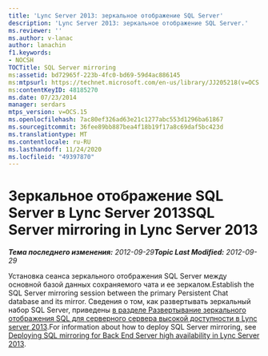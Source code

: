 ```yaml
---
title: 'Lync Server 2013: зеркальное отображение SQL Server'
description: 'Lync Server 2013: зеркальное отображение SQL Server.'
ms.reviewer: ''
ms.author: v-lanac
author: lanachin
f1.keywords:
- NOCSH
TOCTitle: SQL Server mirroring
ms:assetid: bd72965f-223b-4fc0-bd69-59d4ac886145
ms:mtpsurl: https://technet.microsoft.com/en-us/library/JJ205218(v=OCS.15)
ms:contentKeyID: 48185270
ms.date: 07/23/2014
manager: serdars
mtps_version: v=OCS.15
ms.openlocfilehash: 7ac80ef326ad63e21c1277abc553d1296ba61867
ms.sourcegitcommit: 36fee89bb887bea4f18b19f17a8c69daf5bc423d
ms.translationtype: MT
ms.contentlocale: ru-RU
ms.lasthandoff: 11/24/2020
ms.locfileid: "49397870"
---
```

# <a name="sql-server-mirroring-in-lync-server-2013"></a><span data-ttu-id="5d8e9-103">Зеркальное отображение SQL Server в Lync Server 2013</span><span class="sxs-lookup"><span data-stu-id="5d8e9-103">SQL Server mirroring in Lync Server 2013</span></span>

<div data-xmlns="http://www.w3.org/1999/xhtml">

<div class="topic" data-xmlns="http://www.w3.org/1999/xhtml" data-msxsl="urn:schemas-microsoft-com:xslt" data-cs="https://msdn.microsoft.com/">

<div data-asp="https://msdn2.microsoft.com/asp">



</div>

<div id="mainSection">

<div id="mainBody"><span data-ttu-id="5d8e9-104">

<span> </span></span><span class="sxs-lookup"><span data-stu-id="5d8e9-104">

<span> </span></span></span>

<span data-ttu-id="5d8e9-105">_**Тема последнего изменения:** 2012-09-29_</span><span class="sxs-lookup"><span data-stu-id="5d8e9-105">_**Topic Last Modified:** 2012-09-29_</span></span>

<span data-ttu-id="5d8e9-106">Установка сеанса зеркального отображения SQL Server между основной базой данных сохраняемого чата и ее зеркалом.</span><span class="sxs-lookup"><span data-stu-id="5d8e9-106">Establish the SQL Server mirroring session between the primary Persistent Chat database and its mirror.</span></span> <span data-ttu-id="5d8e9-107">Сведения о том, как развертывать зеркальный набор SQL Server, приведены [в разделе Развертывание зеркального отображения SQL для серверного сервера высокой доступности в Lync server 2013](lync-server-2013-deploying-sql-mirroring-for-back-end-server-high-availability.md).</span><span class="sxs-lookup"><span data-stu-id="5d8e9-107">For information about how to deploy SQL Server mirroring, see [Deploying SQL mirroring for Back End Server high availability in Lync Server 2013](lync-server-2013-deploying-sql-mirroring-for-back-end-server-high-availability.md).</span></span>

<span data-ttu-id="5d8e9-108"></div>

<span> </span>

</div>

</div>

</span><span class="sxs-lookup"><span data-stu-id="5d8e9-108"></div>

<span> </span>

</div>

</div>

</span></span></div>

